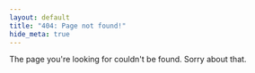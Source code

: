 ```yaml
---
layout: default
title: "404: Page not found!"
hide_meta: true
---
```


The page you're looking for couldn't be found.  Sorry about that.
